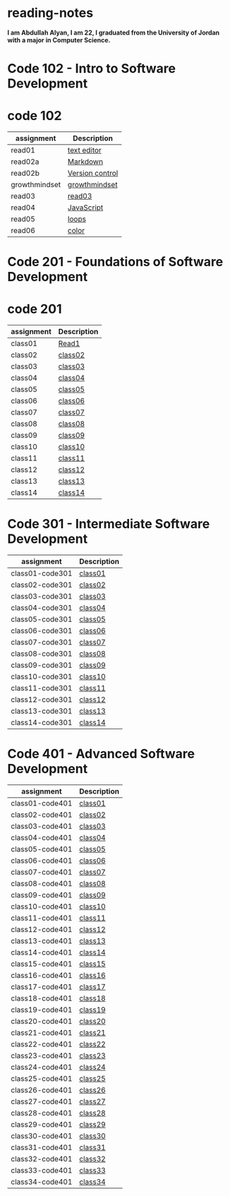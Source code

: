 # reading-notes
**I am Abdullah Alyan, I am 22, I graduated from the University of Jordan with a major in Computer Science.**

# Code 102 - Intro to Software Development

# code 102

| assignment    | Description                       |
| ------------- | --------------------------------- |
| read01        | [text editor](Read01.md)          |
| read02a       | [Markdown](Read02a.md)            |
|read02b        | [Version control](Read02b.md)     |
|growthmindset  | [growthmindset](growthmindset.md) |
|read03         | [read03](Read03.md)               |
|read04         | [JavaScript](Read04.md)           |
| read05        | [loops](Read05.md)                |
|read06         | [color](Read06.md)                | 

# Code 201 - Foundations of Software Development


# code 201 

| assignment    | Description                       |
| ------------- | --------------------------------- |
|class01        |[Read1](Read001.md)                |
|class02        |[class02](class02.md)              |
|class03        |[class03](class03.md)              |
|class04        |[class04](class04.md)              |
|class05        |[class05](clsss05.md)              |
|class06        |[class06](class06.md)              |
|class07        |[class07](class07.md)              |
|class08        |[class08](class08.md)              |
|class09        |[class09](class09.md)              |
|class10        |[class10](class10.md)              |
|class11        |[class11](class11.md)              |
|class12        |[class12](class12.md)              |
|class13        |[class13](class13.md)              |
|class14        |[class14](class14.md)              |

# Code 301 - Intermediate Software Development

| assignment      | Description                       |
| -------------   | --------------------------------- |
|class01-code301  |[class01](class01-code301.md)      |
|class02-code301  |[class02](class02-code301.md)      |
|class03-code301  |[class03](class03-code301.md)      |
|class04-code301  |[class04](class04-code301.md)      |
|class05-code301  |[class05](class05-code301.md)      |
|class06-code301  |[class06](class06-code301.md)      |
|class07-code301  |[class07](class07-code301.md)      |
|class08-code301  |[class08](class08-code301.md)      |
|class09-code301  |[class09](class09-code301.md)      |
|class10-code301  |[class10](class10-code301.md)      |
|class11-code301  |[class11](class11-code301.md)      |
|class12-code301  |[class12](class12-code301.md)      |
|class13-code301  |[class13](class13-code301.md)      |
|class14-code301  |[class14](class14-code301.md)      |

# Code 401 - Advanced Software Development

| assignment      | Description                       |
| -------------   | --------------------------------- |
|class01-code401  |[class01](class01-code401.md)      | 
|class02-code401  |[class02](class02-code401.md)      |         
|class03-code401  |[class03](class03-code401.md)      |     
|class04-code401  |[class04](class04-code401.md)      |    
|class05-code401  |[class05](class05-code401.md)      | 
|class06-code401  |[class06](class06-code401.md)      |  
|class07-code401  |[class07](class07-code401.md)      |         
|class08-code401  |[class08](class08-code401.md)      |    
|class09-code401  |[class09](class09-code401.md)      |      
|class10-code401  |[class10](class10-code401.md)      |                                    
|class11-code401  |[class11](class11-code401.md)    |   
|class12-code401  |[class12](class12-code401.md)    |        
|class13-code401  |[class13](class13-code401.md)    |   
|class14-code401  |[class14](class14-code401.md)    |   
|class15-code401  |[class15](class15-code401.md)    |                                
|class16-code401  |[class16](class16-code401.md)    |  
|class17-code401  |[class17](class17-code-401.md)    |  
|class18-code401  |[class18](class18-code401.md)   |                                          
|class19-code401  |[class19](class19-code401.md)    |   
|class20-code401  |[class20](class20-code401.md)    | 
|class21-code401  |[class21](class21-code401.md)    | 
|class22-code401  |[class22](class22-code401.md)    | 
|class23-code401  |[class23](class23-code401.md)    | 
|class24-code401  |[class24](class24-code401.md)    | 
|class25-code401  |[class25](class25-code401.md)    | 
|class26-code401  |[class26](class26-code401.md)    | 
|class27-code401  |[class27](class27-code401.md)    | 
|class28-code401  |[class28](class28-code401.md)    | 
|class29-code401  |[class29](class29-code401.md)    | 
|class30-code401  |[class30](class30-code401.md)    | 
|class31-code401  |[class31](class31-code401.md)    | 
|class32-code401  |[class32](class32-code401.md)    | 
|class33-code401  |[class33](class33-code401.md)    | 
|class34-code401  |[class34](class34-code401.md)    | 










